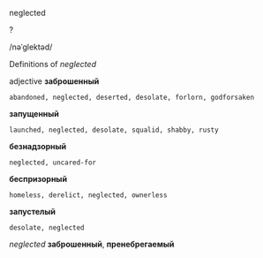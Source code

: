 neglected

?

/nəˈɡlektəd/

Definitions of _neglected_

adjective
**заброшенный**

    abandoned, neglected, deserted, desolate, forlorn, godforsaken
**запущенный**

    launched, neglected, desolate, squalid, shabby, rusty
**безнадзорный**

    neglected, uncared-for
**беспризорный**

    homeless, derelict, neglected, ownerless
**запустелый**

    desolate, neglected

_neglected_
**заброшенный**, **пренебрегаемый**